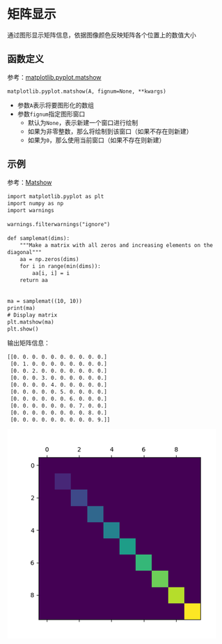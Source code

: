
# 矩阵显示

通过图形显示矩阵信息，依据图像颜色反映矩阵各个位置上的数值大小

## 函数定义

参考：[matplotlib.pyplot.matshow](https://matplotlib.org/api/_as_gen/matplotlib.pyplot.matshow.html?highlight=matshow#matplotlib.pyplot.matshow)

```
matplotlib.pyplot.matshow(A, fignum=None, **kwargs)
```

* 参数`A`表示将要图形化的数组
* 参数`fignum`指定图形窗口
  * 默认为`None`，表示新建一个窗口进行绘制
  * 如果为非零整数，那么将绘制到该窗口（如果不存在则新建）
  * 如果为`0`，那么使用当前窗口（如果不存在则新建）

## 示例

参考：[Matshow](https://matplotlib.org/gallery/images_contours_and_fields/matshow.html#sphx-glr-gallery-images-contours-and-fields-matshow-py)

```
import matplotlib.pyplot as plt
import numpy as np
import warnings

warnings.filterwarnings("ignore")

def samplemat(dims):
    """Make a matrix with all zeros and increasing elements on the diagonal"""
    aa = np.zeros(dims)
    for i in range(min(dims)):
        aa[i, i] = i
    return aa


ma = samplemat((10, 10))
print(ma)
# Display matrix
plt.matshow(ma)
plt.show()
```

输出矩阵信息：

```
[[0. 0. 0. 0. 0. 0. 0. 0. 0. 0.]
 [0. 1. 0. 0. 0. 0. 0. 0. 0. 0.]
 [0. 0. 2. 0. 0. 0. 0. 0. 0. 0.]
 [0. 0. 0. 3. 0. 0. 0. 0. 0. 0.]
 [0. 0. 0. 0. 4. 0. 0. 0. 0. 0.]
 [0. 0. 0. 0. 0. 5. 0. 0. 0. 0.]
 [0. 0. 0. 0. 0. 0. 6. 0. 0. 0.]
 [0. 0. 0. 0. 0. 0. 0. 7. 0. 0.]
 [0. 0. 0. 0. 0. 0. 0. 0. 8. 0.]
 [0. 0. 0. 0. 0. 0. 0. 0. 0. 9.]]
```

![](./imgs/mat_image.png)